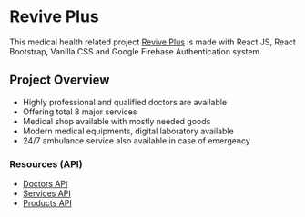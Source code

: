 # Revive Plus

This medical health related project [Revive Plus](https://revive-plus.web.app/) is made with React JS, React Bootstrap, Vanilla CSS and Google Firebase Authentication system.

## Project Overview

- Highly professional and qualified doctors are available
- Offering total 8 major services
- Medical shop available with mostly needed goods
- Modern medical equipments, digital laboratory available
- 24/7 ambulance service also available in case of emergency

### Resources (API)

- [Doctors API](https://raw.githubusercontent.com/imprantu/revive-plus/main/doctors.json)
- [Services API](https://raw.githubusercontent.com/imprantu/revive-plus/main/services.json)
- [Products API](https://raw.githubusercontent.com/imprantu/revive-plus/main/products.json)

